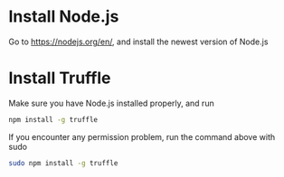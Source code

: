 # Install Node.js

Go to https://nodejs.org/en/, and install the newest version of Node.js

# Install Truffle

Make sure you have Node.js installed properly, and run
```sh
npm install -g truffle
```
If you encounter any permission problem, run the command above with sudo
```sh
sudo npm install -g truffle
```